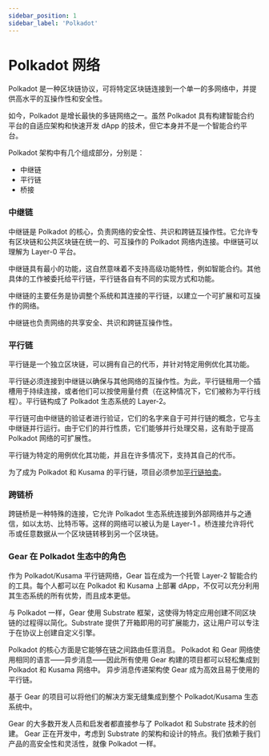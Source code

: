 ```yaml
---
sidebar_position: 1
sidebar_label: 'Polkadot'
---
```


# Polkadot 网络

Polkadot 是一种区块链协议，可将特定区块链连接到一个单一的多网络中，并提供高水平的互操作性和安全性。

如今，Polkadot 是增长最快的多链网络之一。虽然 Polkadot 具有构建智能合约平台的自适应架构和快速开发 dApp 的技术，但它本身并不是一个智能合约平台。

Polkadot 架构中有几个组成部分，分别是：

- 中继链
- 平行链
- 桥接

### 中继链

中继链是 Polkadot 的核心，负责网络的安全性、共识和跨链互操作性。它允许专有区块链和公共区块链在统一的、可互操作的 Polkadot 网络内连接。中继链可以理解为 Layer-0 平台。

中继链具有最小的功能，这自然意味着不支持高级功能特性，例如智能合约。其他具体的工作被委托给平行链，平行链各自有不同的实现方式和功能。

中继链的主要任务是协调整个系统和其连接的平行链，以建立一个可扩展和可互操作的网络。

中继链也负责网络的共享安全、共识和跨链互操作性。

### 平行链

平行链是一个独立区块链，可以拥有自己的代币，并针对特定用例优化其功能。

平行链必须连接到中继链以确保与其他网络的互操作性。为此，平行链租用一个插槽用于持续连接，或者他们可以按使用量付费（在这种情况下，它们被称为平行线程）。平行链构成了 Polkadot 生态系统的 Layer-2。

平行链可由中继链的验证者进行验证，它们的名字来自于可并行链的概念，它与主中继链并行运行。由于它们的并行性质，它们能够并行处理交易，这有助于提高 Polkadot 网络的可扩展性。

平行链为特定的用例优化其功能，并且在许多情况下，支持其自己的代币。

为了成为 Polkadot 和 Kusama 的平行链，项目必须参加[平行链拍卖](https://parachains.info/auctions)。

### 跨链桥

跨链桥是一种特殊的连接，它允许 Polkadot 生态系统连接到外部网络并与之通信，如以太坊、比特币等。这样的网络可以被认为是 Layer-1 。桥连接允许将代币或任意数据从一个区块链转移到另一个区块链。

### Gear 在 Polkadot 生态中的角色

作为 Polkadot/Kusama 平行链网络，Gear 旨在成为一个托管 Layer-2 智能合约的工具。每个人都可以在 Polkadot 和 Kusama 上部署 dApp，不仅可以充分利用其生态系统的所有优势，而且成本更低。

与 Polkadot 一样，Gear 使用 Substrate 框架，这使得为特定应用创建不同区块链的过程得以简化。Substrate 提供了开箱即用的可扩展能力，这让用户可以专注于在协议上创建自定义引擎。

Polkadot 的核心方面是它能够在链之间路由任意消息。 Polkadot 和 Gear 网络使用相同的语言——异步消息——因此所有使用 Gear 构建的项目都可以轻松集成到 Polkadot 和 Kusama 网络中。 异步消息传递架构使 Gear 成为高效且易于使用的平行链。

基于 Gear 的项目可以将他们的解决方案无缝集成到整个 Polkadot/Kusama 生态系统中。

Gear 的大多数开发人员和启发者都直接参与了 Polkadot 和 Substrate 技术的创建。 Gear 正在开发中，考虑到 Substrate 的架构和设计的特点。我们依赖于我们产品的高安全性和灵活性，就像 Polkadot 一样。
